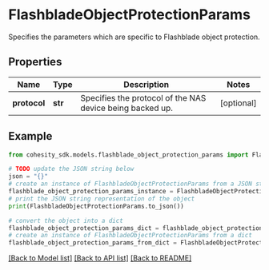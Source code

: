 # FlashbladeObjectProtectionParams

Specifies the parameters which are specific to Flashblade object protection.

## Properties

Name | Type | Description | Notes
------------ | ------------- | ------------- | -------------
**protocol** | **str** | Specifies the protocol of the NAS device being backed up. | [optional] 

## Example

```python
from cohesity_sdk.models.flashblade_object_protection_params import FlashbladeObjectProtectionParams

# TODO update the JSON string below
json = "{}"
# create an instance of FlashbladeObjectProtectionParams from a JSON string
flashblade_object_protection_params_instance = FlashbladeObjectProtectionParams.from_json(json)
# print the JSON string representation of the object
print(FlashbladeObjectProtectionParams.to_json())

# convert the object into a dict
flashblade_object_protection_params_dict = flashblade_object_protection_params_instance.to_dict()
# create an instance of FlashbladeObjectProtectionParams from a dict
flashblade_object_protection_params_from_dict = FlashbladeObjectProtectionParams.from_dict(flashblade_object_protection_params_dict)
```
[[Back to Model list]](../README.md#documentation-for-models) [[Back to API list]](../README.md#documentation-for-api-endpoints) [[Back to README]](../README.md)


